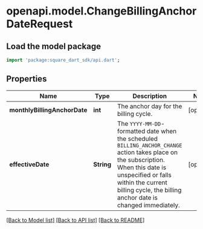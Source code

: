 # openapi.model.ChangeBillingAnchorDateRequest

## Load the model package
```dart
import 'package:square_dart_sdk/api.dart';
```

## Properties
Name | Type | Description | Notes
------------ | ------------- | ------------- | -------------
**monthlyBillingAnchorDate** | **int** | The anchor day for the billing cycle. | [optional] 
**effectiveDate** | **String** | The `YYYY-MM-DD`-formatted date when the scheduled `BILLING_ANCHOR_CHANGE` action takes place on the subscription.  When this date is unspecified or falls within the current billing cycle, the billing anchor date is changed immediately. | [optional] 

[[Back to Model list]](../README.md#documentation-for-models) [[Back to API list]](../README.md#documentation-for-api-endpoints) [[Back to README]](../README.md)


